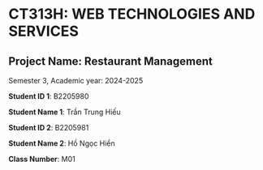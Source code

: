 # CT313H: WEB TECHNOLOGIES AND SERVICES

## Project Name: Restaurant Management

Semester 3, Academic year: 2024-2025

**Student ID 1**: B2205980

**Student Name 1**: Trần Trung Hiếu

**Student ID 2**: B2205981

**Student Name 2**: Hồ Ngọc Hiển

**Class Number**: M01
